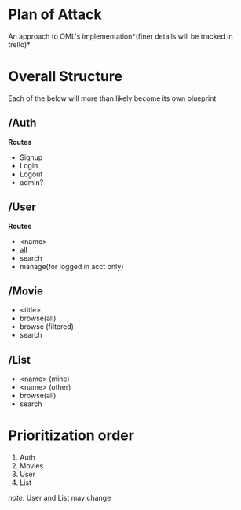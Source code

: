 # Plan of Attack
An approach to OML's implementation*(finer details will be tracked in trello)*
# Overall Structure
Each of the below will more than likely become its own blueprint
## /Auth
**Routes**
- Signup
- Login
- Logout
- admin?
## /User
**Routes**
- \<name>
- all
- search
- manage(for logged in acct only)
## /Movie
- \<title>
- browse(all)
- browse (filtered)
- search
## /List
- \<name> (mine)
- \<name> (other)
- browse(all)
- search

# Prioritization order
1. Auth
1. Movies
1. User
1. List

*note*: User and List may change
